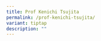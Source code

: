 ```yaml
---
title: Prof Kenichi Tsujita
permalink: /prof-kenichi-tsujita/
variant: tiptap
description: ""
---
```

